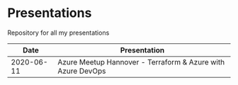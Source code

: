 # Presentations

Repository for all my presentations

| Date       | Presentation                                                |
| ---------- | ----------------------------------------------------------- |
| 2020-06-11 | Azure Meetup Hannover - Terraform & Azure with Azure DevOps |
